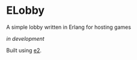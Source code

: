 ELobby
======

A simple lobby written in Erlang for hosting games

*in development*

Built using [e2](http://e2project.org/).
